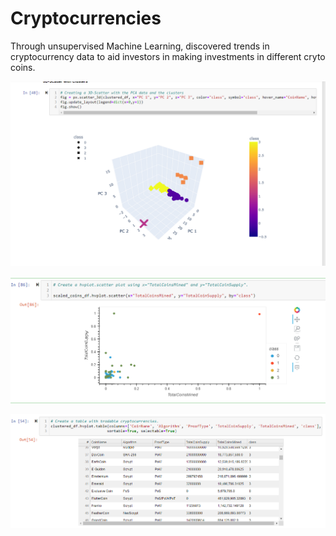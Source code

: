 # Cryptocurrencies

Through unsupervised Machine Learning, discovered trends in cryptocurrency data to aid investors in making investments in different cryto coins. 


![3D_Scatter_Clusters.png](https://github.com/NShan9297/Cryptocurrencies/blob/main/Resources/3D_Scatter_Clusters.png)

![Coins_scatter.png](https://github.com/NShan9297/Cryptocurrencies/blob/main/Resources/Coins_scatter.png)

![tradable_crypto.png](https://github.com/NShan9297/Cryptocurrencies/blob/main/Resources/tradable_crypto.png)